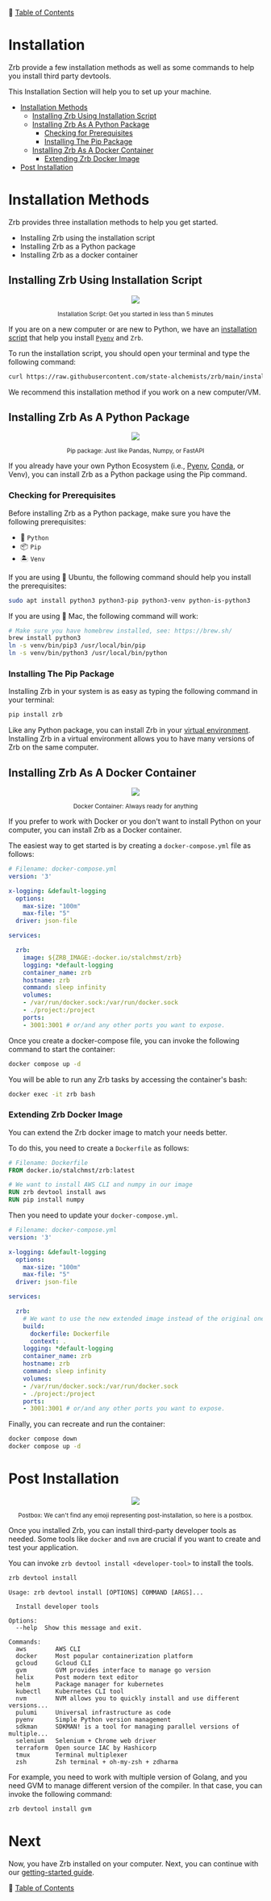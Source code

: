 🔖 [Table of Contents](README.md)

# Installation

Zrb provide a few installation methods as well as some commands to help you install third party devtools.

This Installation Section will help you to set up your machine.

- [Installation Methods](#installation-methods)
    - [Installing Zrb Using Installation Script](#installing-zrb-using-installation-script)
    - [Installing Zrb As A Python Package](#installing-zrb-as-a-python-package)
        - [Checking for Prerequisites](#checking-for-prerequisites)
        - [Installing The Pip Package](#installing-the-pip-package)
    - [Installing Zrb As A Docker Container](#installing-zrb-as-a-docker-container)
        - [Extending Zrb Docker Image](#extending-zrb-docker-image)
- [Post Installation](#post-installation)


# Installation Methods

Zrb provides three installation methods to help you get started.

- Installing Zrb using the installation script
- Installing Zrb as a Python package
- Installing Zrb as a docker container

## Installing Zrb Using Installation Script

<div align="center">
  <img src="_images/emoji/scroll.png">
  <p>
    <sub>
      Installation Script: Get you started in less than 5 minutes
    </sub>
  </p>
</div>

If you are on a new computer or are new to Python, we have an [installation script](https://github.com/state-alchemists/zrb/blob/main/install.sh) that help you install [`Pyenv`](https://github.com/pyenv/pyenv) and `Zrb`.

To run the installation script, you should open your terminal and type the following command:

```bash
curl https://raw.githubusercontent.com/state-alchemists/zrb/main/install.sh | bash
```

We recommend this installation method if you work on a new computer/VM.

## Installing Zrb As A Python Package

<div align="center">
  <img src="_images/emoji/package.png">
  <p>
    <sub>
      Pip package: Just like Pandas, Numpy, or FastAPI
    </sub>
  </p>
</div>

If you already have your own Python Ecosystem (i.e., [Pyenv](https://github.com/pyenv/pyenv), [Conda](https://docs.conda.io/en/latest), or Venv), you can install Zrb as a Python package using the Pip command.


### Checking for Prerequisites

Before installing Zrb as a Python package, make sure you have the following prerequisites:

- 🐍 `Python`
- 📦 `Pip`
- 🏝️ `Venv`

If you are using 🐧 Ubuntu, the following command should help you install the prerequisites:

```bash
sudo apt install python3 python3-pip python3-venv python-is-python3
```

If you are using 🍎 Mac, the following command will work:

```bash
# Make sure you have homebrew installed, see: https://brew.sh/
brew install python3
ln -s venv/bin/pip3 /usr/local/bin/pip
ln -s venv/bin/python3 /usr/local/bin/python
```

### Installing The Pip Package

Installing Zrb in your system is as easy as typing the following command in your terminal:

```bash
pip install zrb
```

Like any Python package, you can install Zrb in your [virtual environment](https://docs.python.org/3/library/venv.html). Installing Zrb in a virtual environment allows you to have many versions of Zrb on the same computer.


## Installing Zrb As A Docker Container

<div align="center">
  <img src="_images/emoji/whale.png">
  <p>
    <sub>
      Docker Container: Always ready for anything
    </sub>
  </p>
</div>

If you prefer to work with Docker or you don't want to install Python on your computer, you can install Zrb as a Docker container.

The easiest way to get started is by creating a `docker-compose.yml` file as follows:

```yaml
# Filename: docker-compose.yml
version: '3'

x-logging: &default-logging
  options:
    max-size: "100m"
    max-file: "5"
  driver: json-file

services:

  zrb:
    image: ${ZRB_IMAGE:-docker.io/stalchmst/zrb}
    logging: *default-logging
    container_name: zrb
    hostname: zrb
    command: sleep infinity
    volumes:
    - /var/run/docker.sock:/var/run/docker.sock
    - ./project:/project
    ports:
    - 3001:3001 # or/and any other ports you want to expose.
```

Once you create a docker-compose file, you can invoke the following command to start the container:

```bash
docker compose up -d
```

You will be able to run any Zrb tasks by accessing the container's bash:

```bash
docker exec -it zrb bash
```

### Extending Zrb Docker Image

You can extend the Zrb docker image to match your needs better.

To do this, you need to create a `Dockerfile` as follows:

```Dockerfile
# Filename: Dockerfile
FROM docker.io/stalchmst/zrb:latest

# We want to install AWS CLI and numpy in our image
RUN zrb devtool install aws
RUN pip install numpy
```

Then you need to update your `docker-compose.yml`.

```yaml
# Filename: docker-compose.yml
version: '3'

x-logging: &default-logging
  options:
    max-size: "100m"
    max-file: "5"
  driver: json-file

services:

  zrb:
    # We want to use the new extended image instead of the original one.
    build:
      dockerfile: Dockerfile
      context: .
    logging: *default-logging
    container_name: zrb
    hostname: zrb
    command: sleep infinity
    volumes:
    - /var/run/docker.sock:/var/run/docker.sock
    - ./project:/project
    ports:
    - 3001:3001 # or/and any other ports you want to expose.
```

Finally, you can recreate and run the container:

```bash
docker compose down
docker compose up -d
```


# Post Installation

<div align="center">
  <img src="_images/emoji/postbox.png">
  <p>
    <sub>
      Postbox: We can't find any emoji representing post-installation, so here is a postbox.
    </sub>
  </p>
</div>

Once you installed Zrb, you can install third-party developer tools as needed. Some tools like `docker` and `nvm` are crucial if you want to create and test your application.

You can invoke `zrb devtool install <developer-tool>` to install the tools.

```bash
zrb devtool install
```

```
Usage: zrb devtool install [OPTIONS] COMMAND [ARGS]...

  Install developer tools

Options:
  --help  Show this message and exit.

Commands:
  aws        AWS CLI
  docker     Most popular containerization platform
  gcloud     Gcloud CLI
  gvm        GVM provides interface to manage go version
  helix      Post modern text editor
  helm       Package manager for kubernetes
  kubectl    Kubernetes CLI tool
  nvm        NVM allows you to quickly install and use different versions...
  pulumi     Universal infrastructure as code
  pyenv      Simple Python version management
  sdkman     SDKMAN! is a tool for managing parallel versions of multiple...
  selenium   Selenium + Chrome web driver
  terraform  Open source IAC by Hashicorp
  tmux       Terminal multiplexer
  zsh        Zsh terminal + oh-my-zsh + zdharma
```

For example, you need to work with multiple version of Golang, and you need GVM to manage different version of the compiler. In that case, you can invoke the following command:

```bash
zrb devtool install gvm
```

# Next

Now, you have Zrb installed on your computer. Next, you can continue with our [getting-started guide](./getting-started.md).


🔖 [Table of Contents](README.md)